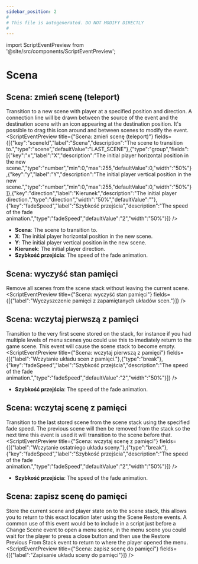```yaml
---
sidebar_position: 2
#
# This file is autogenerated. DO NOT MODIFY DIRECTLY
#
---
```


import ScriptEventPreview from '@site/src/components/ScriptEventPreview';

# Scena

## Scena: zmień scenę (teleport)
Transition to a new scene with player at a specified position and direction. A connection line will be drawn between the source of the event and the destination scene with an icon appearing at the destination position. It's possible to drag this icon around and between scenes to modify the event.
<ScriptEventPreview title={"Scena: zmień scenę (teleport)"} fields={[{"key":"sceneId","label":"Scena","description":"The scene to transition to.","type":"scene","defaultValue":"LAST_SCENE"},{"type":"group","fields":[{"key":"x","label":"X","description":"The initial player horizontal position in the new scene.","type":"number","min":0,"max":255,"defaultValue":0,"width":"50%"},{"key":"y","label":"Y","description":"The initial player vertical position in the new scene.","type":"number","min":0,"max":255,"defaultValue":0,"width":"50%"}]},{"key":"direction","label":"Kierunek","description":"The initial player direction.","type":"direction","width":"50%","defaultValue":""},{"key":"fadeSpeed","label":"Szybkość przejścia","description":"The speed of the fade animation.","type":"fadeSpeed","defaultValue":"2","width":"50%"}]} />

- **Scena**: The scene to transition to.  
- **X**: The initial player horizontal position in the new scene.  
- **Y**: The initial player vertical position in the new scene.  
- **Kierunek**: The initial player direction.  
- **Szybkość przejścia**: The speed of the fade animation.  

## Scena: wyczyść stan pamięci
Remove all scenes from the scene stack without leaving the current scene.
<ScriptEventPreview title={"Scena: wyczyść stan pamięci"} fields={[{"label":"Wyczyszczenie pamięci z zapamiętanych układów scen."}]} />


## Scena: wczytaj pierwszą z pamięci
Transition to the very first scene stored on the stack, for instance if you had multiple levels of menu scenes you could use this to imediately return to the game scene. This event will cause the scene stack to become empty.
<ScriptEventPreview title={"Scena: wczytaj pierwszą z pamięci"} fields={[{"label":"Wczytanie układu scen z pamięci."},{"type":"break"},{"key":"fadeSpeed","label":"Szybkość przejścia","description":"The speed of the fade animation.","type":"fadeSpeed","defaultValue":"2","width":"50%"}]} />

- **Szybkość przejścia**: The speed of the fade animation.  

## Scena: wczytaj scenę z pamięci
Transition to the last stored scene from the scene stack using the specified fade speed. The previous scene will then be removed from the stack so the next time this event is used it will transition to the scene before that.
<ScriptEventPreview title={"Scena: wczytaj scenę z pamięci"} fields={[{"label":"Wczytanie ostatniego układu sceny."},{"type":"break"},{"key":"fadeSpeed","label":"Szybkość przejścia","description":"The speed of the fade animation.","type":"fadeSpeed","defaultValue":"2","width":"50%"}]} />

- **Szybkość przejścia**: The speed of the fade animation.  

## Scena: zapisz scenę do pamięci
Store the current scene and player state on to the scene stack, this allows you to return to this exact location later using the Scene Restore events. A common use of this event would be to include in a script just before a Change Scene event to open a menu scene, in the menu scene you could wait for the player to press a close button and then use the Restore Previous From Stack event to return to where the player opened the menu.
<ScriptEventPreview title={"Scena: zapisz scenę do pamięci"} fields={[{"label":"Zapisanie układu sceny do pamięci"}]} />


